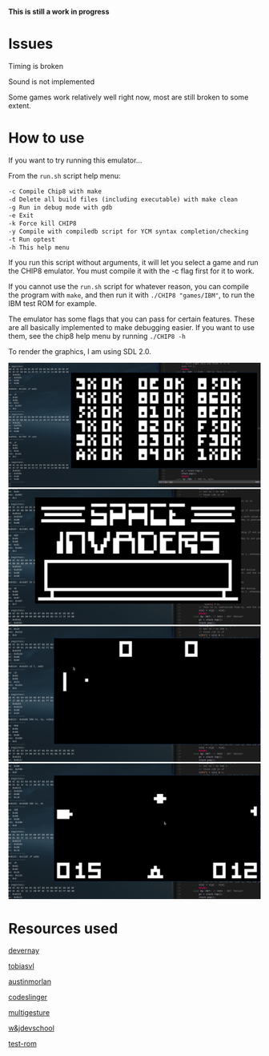 **This is still a work in progress**

# Issues
Timing is broken

Sound is not implemented

Some games work relatively well right now, most are still broken to some extent.

# How to use

If you want to try running this emulator...

From the ``run.sh`` script help menu:
```
-c Compile Chip8 with make
-d Delete all build files (including executable) with make clean
-g Run in debug mode with gdb
-e Exit
-k Force kill CHIP8 
-y Compile with compiledb script for YCM syntax completion/checking
-t Run optest
-h This help menu
```
If you run this script without arguments, it will let you select a game and run the CHIP8 emulator. 
You must compile it with the -c flag first for it to work.

If you cannot use the ``run.sh`` script for whatever reason, you can compile the program with ``make``,
and then run it with ``./CHIP8 "games/IBM"``, to run the IBM test ROM for example.

The emulator has some flags that you can pass for certain features. These are all basically implemented to
make debugging easier. If you want to use them, see the chip8 help menu by running ``./CHIP8 -h``


To render the graphics, I am using SDL 2.0.

![opcode-test](images/opcode_test.png)
![invaders](images/invaders.gif)
![pong](images/pong.gif)
![UFO](images/ufo.gif)

# Resources used
[devernay](http://devernay.free.fr/hacks/chip8/C8TECH10.HTM)

[tobiasvl](https://tobiasvl.github.io/blog/write-a-chip-8-emulator/)

[austinmorlan](https://austinmorlan.com/posts/chip8_emulator/)

[codeslinger](http://www.codeslinger.co.uk/pages/projects/chip8.html)

[multigesture](https://multigesture.net/articles/how-to-write-an-emulator-chip-8-interpreter/)

[w&jdevschool](https://blog.wjdevschool.com/blog/video-game-console-emulator/)

[test-rom](https://github.com/corax89/chip8-test-rom)


